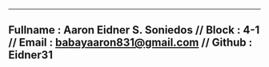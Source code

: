 -------------------------------------------
Fullname : Aaron Eidner S. Soniedos //
Block : 4-1 //
Email : babayaaron831@gmail.com //
Github : Eidner31 
-------------------------------------------